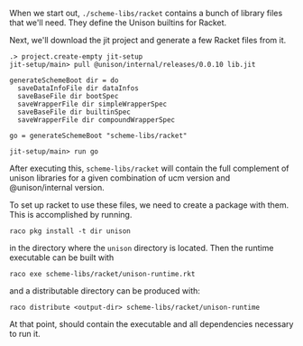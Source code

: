 
When we start out, `./scheme-libs/racket` contains a bunch of library files that we'll need. They define the Unison builtins for Racket.

Next, we'll download the jit project and generate a few Racket files from it.

```ucm
.> project.create-empty jit-setup
jit-setup/main> pull @unison/internal/releases/0.0.10 lib.jit
```

```unison
generateSchemeBoot dir = do
  saveDataInfoFile dir dataInfos
  saveBaseFile dir bootSpec
  saveWrapperFile dir simpleWrapperSpec
  saveBaseFile dir builtinSpec
  saveWrapperFile dir compoundWrapperSpec

go = generateSchemeBoot "scheme-libs/racket"
```

```ucm
jit-setup/main> run go
```

After executing this, `scheme-libs/racket` will contain the full
complement of unison libraries for a given combination of ucm version
and @unison/internal version.

To set up racket to use these files, we need to create a package with
them. This is accomplished by running.

    raco pkg install -t dir unison

in the directory where the `unison` directory is located. Then the
runtime executable can be built with

    raco exe scheme-libs/racket/unison-runtime.rkt

and a distributable directory can be produced with:

    raco distribute <output-dir> scheme-libs/racket/unison-runtime

At that point, <output-dir> should contain the executable and all
dependencies necessary to run it.
